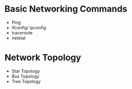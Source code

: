# Basic Networking Commands
- Ping
- ifconfig/ ipconfig
- traceroute
- netstat

# Network Topology
- Star Topology
- Bus Topology
- Tree Topology